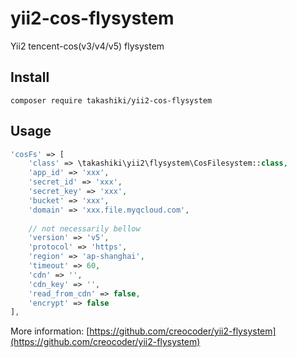 # yii2-cos-flysystem

Yii2 tencent-cos(v3/v4/v5) flysystem 

## Install

```
composer require takashiki/yii2-cos-flysystem
```

## Usage

```php
'cosFs' => [
    'class' => \takashiki\yii2\flysystem\CosFilesystem::class,
    'app_id' => 'xxx',
    'secret_id' => 'xxx',
    'secret_key' => 'xxx',
    'bucket' => 'xxx',
    'domain' => 'xxx.file.myqcloud.com',
    
    // not necessarily bellow 
    'version' => 'v5',
    'protocol' => 'https',
    'region' => 'ap-shanghai',
    'timeout' => 60,
    'cdn' => '',
    'cdn_key' => '',
    'read_from_cdn' => false,
    'encrypt' => false
],
```

More information: [https://github.com/creocoder/yii2-flysystem](https://github.com/creocoder/yii2-flysystem)
